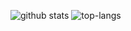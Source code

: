 ![github stats](https://github-readme-stats.vercel.app/api?username=nikolov9996&show=reviews,discussions_started,discussions_answered,prs_merged,prs_merged_percentage&hide=stars,contribs&theme=dark&line_height=26.5)
![top-langs](https://github-readme-stats.vercel.app/api/top-langs?username=nikolov9996&show_icons=true&theme=dark&hide=html,css)


